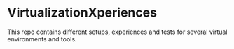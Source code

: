 # VirtualizationXperiences
This repo contains different setups, experiences and tests for several virtual environments and tools.
